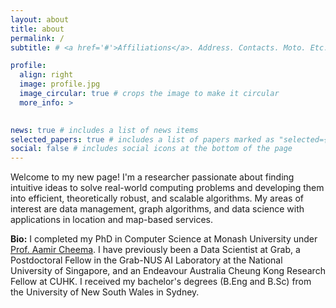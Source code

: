 ```yaml
---
layout: about
title: about
permalink: /
subtitle: # <a href='#'>Affiliations</a>. Address. Contacts. Moto. Etc.

profile:
  align: right
  image: profile.jpg
  image_circular: true # crops the image to make it circular
  more_info: >
    

news: true # includes a list of news items
selected_papers: true # includes a list of papers marked as "selected={true}"
social: false # includes social icons at the bottom of the page
---
```


Welcome to my new page! I'm a researcher passionate about finding intuitive ideas to solve real-world computing problems and developing them into efficient, theoretically robust, and scalable algorithms. My areas of interest are data management, graph algorithms, and data science with applications in location and map-based services. 

<b>Bio:</b> I completed my PhD in Computer Science at Monash University under <a href="http://www.aamircheema.com">Prof. Aamir Cheema</a>. I have previously been a Data Scientist at Grab, a Postdoctoral Fellow in the Grab-NUS AI Laboratory at the National University of Singapore, and an Endeavour Australia Cheung Kong Research Fellow at CUHK. I received my bachelor's degrees (B.Eng and B.Sc) from the University of New South Wales in Sydney.
